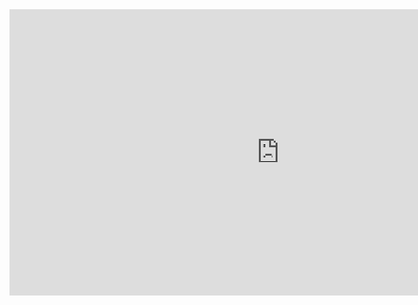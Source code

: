 <iframe width="966" height="514" src="https://www.youtube.com/embed/r6tQN-UcgCo" title="nasa-space challenge 2025 | team 2_v_bits" frameborder="0" allow="accelerometer; autoplay; clipboard-write; encrypted-media; gyroscope; picture-in-picture; web-share" referrerpolicy="strict-origin-when-cross-origin" allowfullscreen></iframe>
